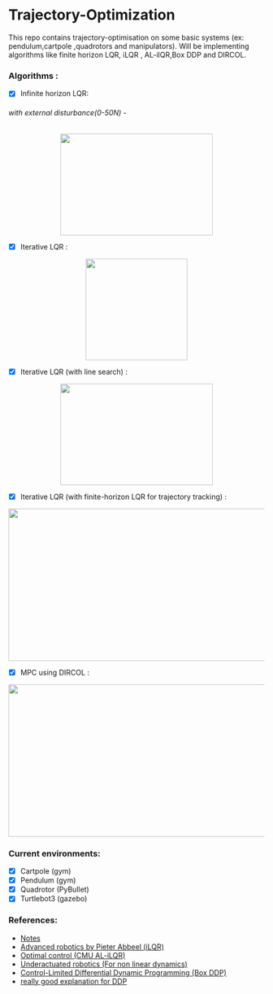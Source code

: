 # Trajectory-Optimization
This repo contains trajectory-optimisation  on some basic systems (ex: pendulum,cartpole ,quadrotors and manipulators). Will  be implementing algorithms like finite horizon LQR, iLQR , AL-ilQR,Box DDP and DIRCOL.
### Algorithms  :
- [X] Infinite horizon LQR:



###### with external disturbance(0-50N)  -  
<p align="center">

<img src="https://github.com/yaswanth1701/Trajectory-Optimization/assets/92177410/0f8d7961-70f0-45c5-9640-71cb30740881.gif" width="300" height="200">
</p>








- [X] Iterative LQR :
<p align="center">

<img src="https://github.com/yaswanth1701/Trajectory-Optimization/assets/92177410/3be5d0fe-c398-4398-9109-6f9766d525f9" width="200" height="200">
</p>

- [X] Iterative LQR (with line search) :

      
<p align="center">

<img src="https://github.com/yaswanth1701/Trajectory-Optimization/assets/92177410/5b540218-bf16-4102-86a6-97186a7f60da.gif" width="300" height="200">
</p>

- [X] Iterative LQR (with finite-horizon LQR for trajectory tracking) :
<p align="center">
<img src="https://github.com/yaswanth1701/Trajectory-Optimization/assets/92177410/61f5d702-7077-464f-b5cc-54334013f191.gif" width="600" height="300">
</p>

- [X] MPC using DIRCOL :

<p align="center">
<img src="https://github.com/yaswanth1701/Trajectory-Optimization-DDP-iLQR/assets/92177410/8bb4e595-98e5-479a-8be5-65e9feabe37f" width="600" height="300">
</p>

### Current environments:
- [x] Cartpole (gym)
- [x] Pendulum (gym)
- [x] Quadrotor (PyBullet)
- [x] Turtlebot3 (gazebo)
### References:
- [Notes](https://www.notion.so/Trajectory-Optimisation-DDP-iLQR-7b680055afff496ba324bc03827f32e3?pvs=4)
- [Advanced robotics by Pieter Abbeel (iLQR)](https://people.eecs.berkeley.edu/~pabbeel/cs287-fa19/)
- [Optimal control (CMU AL-iLQR)](https://youtu.be/qGoGGSpg9Fs)
- [Underactuated robotics (For non linear dynamics)](https://youtube.com/playlist?list=PLkx8KyIQkMfVVMjf9FtTojfUvKNqscEN9)
- [Control-Limited Differential Dynamic Programming (Box DDP)](https://homes.cs.washington.edu/~todorov/papers/TassaICRA14.pdf)
- [really good explanation for DDP](http://www.imgeorgiev.com/2023-02-01-ddp/#:~:text=It%20is%20an%20extension%20of,non%2Dlinear%20trajectory%20optimisation%20problems.)

